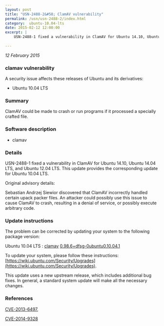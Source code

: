 ```yaml
---
layout: post
title: "USN-2488-2&#58; ClamAV vulnerability"
permalink: /usn/usn-2488-2/index.html
category:  ubuntu-10.04-lts
date: 2015-02-12 12:00:00
excerpt: |
    USN-2488-1 fixed a vulnerability in ClamAV for Ubuntu 14.10, Ubuntu 14.04 LTS, and Ubuntu 12.04 LTS. This update provides the corresponding update for Ubuntu 10.04 LTS.
    
--- 
```

 
 

*12 February 2015*

### clamav vulnerability

A security issue affects these releases of Ubuntu and its derivatives:

* Ubuntu 10.04 LTS

### Summary

ClamAV could be made to crash or run programs if it processed a specially crafted file.

### Software description

* clamav 

### Details

USN-2488-1 fixed a vulnerability in ClamAV for Ubuntu 14.10, Ubuntu 14.04 LTS, and Ubuntu 12.04 LTS. This update provides the corresponding update for Ubuntu 10.04 LTS.

Original advisory details:

 Sebastian Andrzej Siewior discovered that ClamAV incorrectly handled certain upack packer files. An attacker could possibly use this issue to cause ClamAV to crash, resulting in a denial of service, or possibly execute arbitrary code. 

### Update instructions

The problem can be corrected by updating your system to the following package version:

Ubuntu 10.04 LTS
 : [clamav](https://launchpad.net/ubuntu/+source/clamav) <span> [0.98.6+dfsg-0ubuntu0.10.04.1](https://launchpad.net/ubuntu/+source/clamav/0.98.6+dfsg-0ubuntu0.10.04.1) </span> 

To update your system, please follow these instructions: [https://wiki.ubuntu.com/Security/Upgrades](https://wiki.ubuntu.com/Security/Upgrades).

This update uses a new upstream release, which includes additional bug fixes. In general, a standard system update will make all the necessary changes. 

### References

 
 [CVE-2013-6497](http://people.ubuntu.com/~ubuntu-security/cve/CVE-2013-6497), 

 [CVE-2014-9328](http://people.ubuntu.com/~ubuntu-security/cve/CVE-2014-9328)
 

